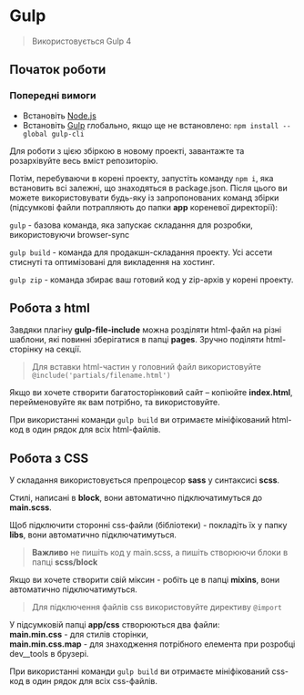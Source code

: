 # Gulp
> Використовується Gulp 4

## Початок роботи

### Попередні вимоги

- Встановіть [Node.js](https://nodejs.org/)
- Встановіть [Gulp](https://gulpjs.com/) глобально, якщо ще не встановлено: `npm install --global gulp-cli`

Для роботи з цією збіркою в новому проекті, завантажте та розархівуйте весь вміст репозиторію.

Потім, перебуваючи в корені проекту, запустіть команду `npm i`, яка встановить всі залежні, що знаходяться в package.json.
Після цього ви можете використовувати будь-яку із запропонованих команд збірки (підсумкові файли потрапляють до папки __app__ кореневої директорії): <br>

`gulp` - базова команда, яка запускає складання для розробки, використовуючи browser-sync

`gulp build` - команда для продакшн-складання проекту. Усі ассети стиснуті та оптимізовані для викладення на хостинг.

`gulp zip` - команда збирає ваш готовий код у zip-архів у корені проекту.

## Робота з html

Завдяки плагіну __gulp-file-include__ можна розділяти html-файл на різні шаблони, які повинні зберігатися в папці __pages__. Зручно поділяти html-сторінку на секції.

> Для вставки html-частин у головний файл використовуйте `@include('partials/filename.html')`

Якщо ви хочете створити багатосторінковий сайт – копіюйте __index.html__, перейменовуйте як вам потрібно, та використовуйте.

При використанні команди `gulp build` ви отримаєте мініфікований html-код в один рядок для всіх html-файлів.

## Робота з CSS

У складання використовується препроцесор __sass__ у синтаксисі __scss__.

Стилі, написані в __block__, вони автоматично підключатимуться до __main.scss__.

Щоб підключити сторонні css-файли (бібліотеки) - покладіть їх у папку __libs__, вони автоматично підключатимуться.

> __Важливо__ не пишіть код у main.scss, а пишіть створюючи блоки в папці __scss/block__

Якщо ви хочете створити свій міксин - робіть це в папці __mixins__, вони автоматично підключатимуться.

> Для підключення файлів css використовуйте директиву `@import`

У підсумковій папці __app/css__ створюються два файли: <br> __main.min.css__ - для стилів сторінки, <br> __main.min.css.map__ - для знаходження потрібного елемента при розробці dev__tools в брузері.

При використанні команди `gulp build` ви отримаєте мініфікований css-код в один рядок для всіх css-файлів.